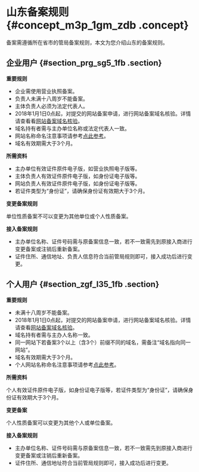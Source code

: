 # 山东备案规则 {#concept_m3p_1gm_zdb .concept}

备案需遵循所在省市的管局备案规则，本文为您介绍山东的备案规则。

## 企业用户 {#section_prg_sg5_1fb .section}

 **重要规则** 

-   企业需使用营业执照备案。
-   负责人未满十八周岁不能备案。
-   主体负责人必须为法定代表人。
-   2018年1月1日0点起，对提交的网站备案申请，进行网站备案域名核验。详情请查看看[网站备案域名核验](../../../../cn.zh-CN/管理查看ICP备案信息/备案信息核查/域名核验.md)。
-   域名持有者需与主办单位名称或法定代表人一致。
-   网站名称命名注意事项请参考[点此参考](../../../../cn.zh-CN/ICP备案流程（PC端）/填写主体信息和网站信息.md#)。
-   域名有效期需大于3个月。

 **所需资料** 

-   主办单位有效证件原件电子版，如营业执照电子版等。
-   主体负责人有效证件原件电子版，如身份证电子版等。
-   网站负责人有效证件原件电子版，如身份证电子版等。
-   若证件类型为“身份证”，请确保身份证有效期大于3个月。

 **变更备案规则** 

单位性质备案不可以变更为其他单位或个人性质备案。

 **接入备案规则** 

-   主办单位名称、证件号码需与原备案信息一致，若不一致需先到原接入商进行变更备案或注销后重新备案。
-   证件住所、通信地址、负责人信息符合当前管局规则即可，接入成功后进行变更。

## 个人用户 {#section_zgf_l35_1fb .section}

 **重要规则** 

-   未满十八周岁不能备案。
-   2018年1月1日0点起，对提交的网站备案申请，进行网站备案域名核验。详情请查看[网站备案域名核验](../../../../cn.zh-CN/管理查看ICP备案信息/备案信息核查/域名核验.md)。
-   域名持有者需与主办人名称一致。
-   同一网站下若备案3个以上（含3个）前缀不同的域名，需备注“域名指向同一网站”。
-   域名有效期需大于3个月。
-   个人网站名称命名注意事项请参考[点此参考](../../../../cn.zh-CN/ICP备案流程（PC端）/填写主体信息和网站信息.md#)。

 **所需资料** 

个人有效证件原件电子版，如身份证电子版等，若证件类型为“身份证”，请确保身份证有效期大于3个月。

 **变更备案** 

个人性质备案可以变更为其他个人或单位备案。

 **接入备案规则** 

-   主办单位名称、证件号码需与原备案信息一致，若不一致需先到原接入商进行变更备案或注销后重新备案。
-   证件住所、通信地址符合当前管局规则即可，接入成功后进行变更。

